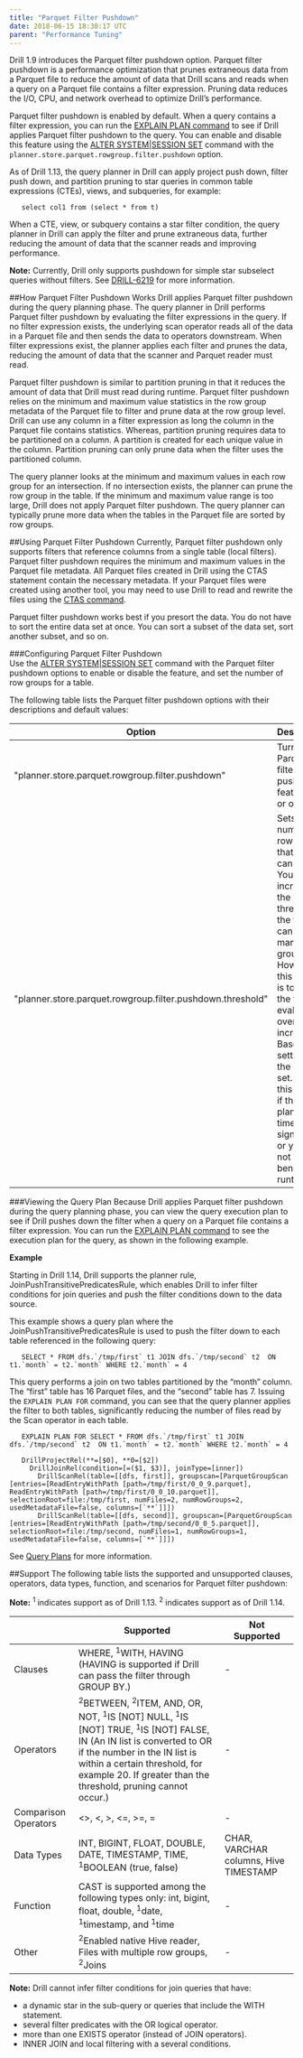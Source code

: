 ```yaml
---
title: "Parquet Filter Pushdown"
date: 2018-06-15 18:30:17 UTC
parent: "Performance Tuning"
---
```


Drill 1.9 introduces the Parquet filter pushdown option. Parquet filter pushdown is a performance optimization that prunes extraneous data from a Parquet file to reduce the amount of data that Drill scans and reads when a query on a Parquet file contains a filter expression. Pruning data reduces the I/O, CPU, and network overhead to optimize Drill’s performance.
 
Parquet filter pushdown is enabled by default. When a query contains a filter expression, you can run the [EXPLAIN PLAN command]({{site.baseurl}}/docs/explain-commands/) to see if Drill applies Parquet filter pushdown to the query. You can enable and disable this feature using the [ALTER SYSTEM|SESSION SET]({{site.baseurl}}/docs/alter-system/) command with the `planner.store.parquet.rowgroup.filter.pushdown` option.  

As of Drill 1.13, the query planner in Drill can apply project push down, filter push down, and partition pruning to star queries in common table expressions (CTEs), views, and subqueries, for example:  
  
       select col1 from (select * from t)  

When a CTE, view, or subquery contains a star filter condition, the query planner in Drill can apply the filter and prune extraneous data, further reducing the amount of data that the scanner reads and improving performance. 
 
**Note:** Currently, Drill only supports pushdown for simple star subselect queries without filters. See [DRILL-6219](https://www.google.com/url?q=https://issues.apache.org/jira/browse/DRILL-6219&sa=D&ust=1522084453671000&usg=AFQjCNFXp-nWMRXzM466BSRFlV3F63_ZYA) for more information.  

##How Parquet Filter Pushdown Works
Drill applies Parquet filter pushdown during the query planning phase. The query planner in Drill performs Parquet filter pushdown by evaluating the filter expressions in the query. If no filter expression exists, the underlying scan operator reads all of the data in a Parquet file and then sends the data to operators downstream. When filter expressions exist, the planner applies each filter and prunes the data, reducing the amount of data that the scanner and Parquet reader must read.
 
Parquet filter pushdown is similar to partition pruning in that it reduces the amount of data that Drill must read during runtime. Parquet filter pushdown relies on the minimum and maximum value statistics in the row group metadata of the Parquet file to filter and prune data at the row group level. Drill can use any column in a filter expression as long the column in the Parquet file contains statistics. Whereas, partition pruning requires data to be partitioned on a column. A partition is created for each unique value in the column. Partition pruning can only prune data when the filter uses the partitioned column.  
 
The query planner looks at the minimum and maximum values in each row group for an intersection. If no intersection exists, the planner can prune the row group in the table. If the minimum and maximum value range is too large, Drill does not apply Parquet filter pushdown. The query planner can typically prune more data when the tables in the Parquet file are sorted by row groups.  

##Using Parquet Filter Pushdown
Currently, Parquet filter pushdown only supports filters that reference columns from a single table (local filters). Parquet filter pushdown requires the minimum and maximum values in the Parquet file metadata. All Parquet files created in Drill using the CTAS statement contain the necessary metadata. If your Parquet files were created using another tool, you may need to use Drill to read and rewrite the files using the [CTAS command]({{site.baseurl}}/docs/create-table-as-ctas-command/).
 
Parquet filter pushdown works best if you presort the data. You do not have to sort the entire data set at once. You can sort a subset of the data set, sort another subset, and so on. 

###Configuring Parquet Filter Pushdown  
Use the [ALTER SYSTEM|SESSION SET]({{site.baseurl}}/docs/alter-system/) command with the Parquet filter pushdown options to enable or disable the feature, and set the number of row groups for a table.  

The following table lists the Parquet filter pushdown options with their descriptions and default values:  

|       Option                                               | Description                                                                                                                                                                                                                                                                                                                                                | Default   |
|------------------------------------------------------------|------------------------------------------------------------------------------------------------------------------------------------------------------------------------------------------------------------------------------------------------------------------------------------------------------------------------------------------------------------|-----------|
| "planner.store.parquet.rowgroup.filter.pushdown"           | Turns the Parquet filter pushdown feature on or   off.                                                                                                                                                                                                                                                                                                     | TRUE      |
| "planner.store.parquet.rowgroup.filter.pushdown.threshold" | Sets the number of row groups that a table can   have. You can increase the threshold if the filter can prune many row groups.   However, if this setting is too high, the filter evaluation overhead   increases. Base this setting on the data set. Reduce this setting if the   planning time is significant, or you do not see any benefit at runtime. | 10,000    |  

###Viewing the Query Plan
Because Drill applies Parquet filter pushdown during the query planning phase, you can view the query execution plan to see if Drill pushes down the filter when a query on a Parquet file contains a filter expression. You can run the [EXPLAIN PLAN command]({{site.baseurl}}/docs/explain-commands/) to see the execution plan for the query, as shown in the following example.

**Example**  

Starting in Drill 1.14, Drill supports the planner rule, JoinPushTransitivePredicatesRule, which enables Drill to infer filter conditions for join queries and push the filter conditions down to the data source. 

This example shows a query plan where the JoinPushTransitivePredicatesRule is used to push the filter down to each table referenced in the following query:  

       SELECT * FROM dfs.`/tmp/first` t1 JOIN dfs.`/tmp/second` t2  ON t1.`month` = t2.`month` WHERE t2.`month` = 4  

This query performs a join on two tables partitioned by the “month” column. The “first” table has 16 Parquet files, and the “second” table has 7. Issuing the `EXPLAIN PLAN FOR` command, you can see that the query planner applies the filter to both tables, significantly reducing the number of files read by the Scan operator in each table.  

       EXPLAIN PLAN FOR SELECT * FROM dfs.`/tmp/first` t1 JOIN dfs.`/tmp/second` t2  ON t1.`month` = t2.`month` WHERE t2.`month` = 4  
       
       DrillProjectRel(**=[$0], **0=[$2])
         DrillJoinRel(condition=[=($1, $3)], joinType=[inner])
           DrillScanRel(table=[[dfs, first]], groupscan=[ParquetGroupScan [entries=[ReadEntryWithPath [path=/tmp/first/0_0_9.parquet], ReadEntryWithPath [path=/tmp/first/0_0_10.parquet]], selectionRoot=file:/tmp/first, numFiles=2, numRowGroups=2, usedMetadataFile=false, columns=[`**`]]])
           DrillScanRel(table=[[dfs, second]], groupscan=[ParquetGroupScan [entries=[ReadEntryWithPath [path=/tmp/second/0_0_5.parquet]], selectionRoot=file:/tmp/second, numFiles=1, numRowGroups=1, usedMetadataFile=false, columns=[`**`]]])

 See [Query Plans]({{site.baseurl}}/docs/query-plans/) for more information. 

##Support 
The following table lists the supported and unsupported clauses, operators, data types, function, and scenarios for Parquet filter pushdown:  

**Note:** <sup>1</sup> indicates support as of Drill 1.13. <sup>2</sup> indicates support as of Drill 1.14.  

|                      | Supported                                                                                                                                                                                                                                                     | Not Supported                           |
|----------------------|---------------------------------------------------------------------------------------------------------------------------------------------------------------------------------------------------------------------------------------------------------------|-----------------------------------------|
| Clauses              | WHERE,   <sup>1</sup>WITH, HAVING (HAVING is supported if Drill can pass the filter through GROUP   BY.)                                                                                                                                                                 | -                                       |
| Operators            | <sup>2</sup>BETWEEN,   <sup>2</sup>ITEM, AND, OR, NOT, <sup>1</sup>IS [NOT] NULL, <sup>1</sup>IS [NOT] TRUE, <sup>1</sup>IS [NOT] FALSE, IN (An   IN list is converted to OR if the number in the IN list is within a certain   threshold, for example 20. If greater than the threshold, pruning cannot   occur.) | -                                       |
| Comparison Operators | <>,   <, >, <=, >=, =                                                                                                                                                                                                                                         | -                                       |
| Data Types           | INT,   BIGINT, FLOAT, DOUBLE, DATE, TIMESTAMP, TIME, <sup>1</sup>BOOLEAN (true, false)                                                                                                                                                                                   | CHAR,   VARCHAR columns, Hive TIMESTAMP |
| Function             | CAST   is supported among the following types only: int, bigint, float, double,   <sup>1</sup>date, <sup>1</sup>timestamp, and <sup>1</sup>time                                                                                                                                                | -                                       |
| Other                | <sup>2</sup>Enabled   native Hive reader, Files with multiple row groups, <sup>2</sup>Joins                                                                                                                                                                                       | -                                       |

**Note:** Drill cannot infer filter conditions for join queries that have: 

- a dynamic star in the sub-query or queries that include the WITH statement.  
- several filter predicates with the OR logical operator.  
- more than one EXISTS operator (instead of JOIN operators).  
- INNER JOIN and local filtering with a several conditions.      